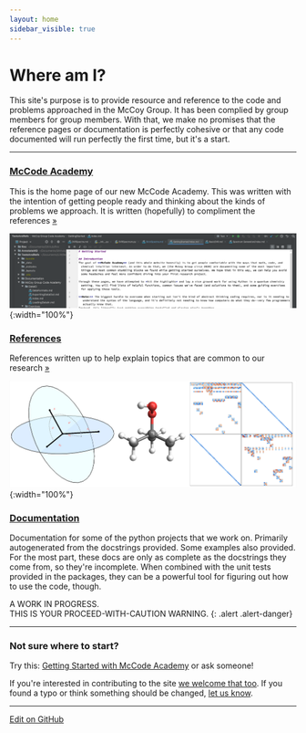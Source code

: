 ```yaml
---
layout: home
sidebar_visible: true
---
```


# Where am I?

This site's purpose is to provide resource and reference to the code and problems approached in the McCoy Group. It has been complied by group members for group members. With that, we make no promises that the reference pages or documentation is perfectly cohesive or that any code documented will run perfectly the first time, but it's a start.

---

### [McCode Academy](McCoy%20Group%20Code%20Academy)

This is the home page of our new McCode Academy.
This was written with the intention of getting people ready and thinking about the kinds of problems we approach.
It is written (hopefully) to compliment the references [»](McCoy%20Group%20Code%20Academy)

![mccode banner](img/mccode_academy.png){:width="100%"}

### [References](References)

References written up to help explain topics that are common to our research [»](References)

![refs banner](img/references_banner.png){:width="100%"}

### [Documentation](Documentation)

Documentation for some of the python projects that we work on. Primarily
 autogenerated from the docstrings provided. Some examples also provided.
For the most part, these docs are only as complete as the docstrings they come from, so they're incomplete.
When combined with the unit tests provided in the packages, they can be a powerful tool for figuring out how to use the code, though.

A WORK IN PROGRESS.<br/>
THIS IS YOUR PROCEED-WITH-CAUTION WARNING.
{: .alert .alert-danger}

---

### Not sure where to start?
Try this:  [Getting Started with McCode Academy](https://mccoygroup.github.io/References/McCoy%20Group%20Code%20Academy/GettingStarted/)
or ask someone!

If you're interested in contributing to the site [we welcome that too](Contributing.md).
If you found a typo or think something should be changed, [let us know](https://github.com/McCoyGroup/References/issues).

---
[Edit on GitHub](https://github.com/McCoyGroup/References/edit/gh-pages/index.md)
